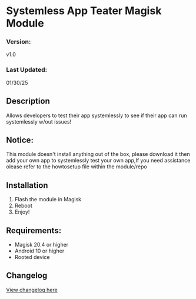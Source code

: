 # Systemless App Teater Magisk Module

### Version:
v1.0

### Last Updated:
01/30/25

## Description
Allows developers to test their app systemlessly to see if their app can run systemlessly w/out issues!

## Notice:
This module doesn't install anything out of the box, please download it then add your own app to systemlessly test your own app,If you need assistance olease refer to the howtosetup file within the module/repo

## Installation 
1. Flash the module in Magisk
3. Reboot
4. Enjoy!

## Requirements:
- Magisk 20.4 or higher
- Android 10 or higher
- Rooted device

## Changelog
[View changelog here](changelog.md)
